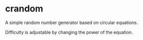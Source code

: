 # crandom
A simple random number generator based on circular equations.  
  
Difficulty is adjustable by changing the power of the equation.
